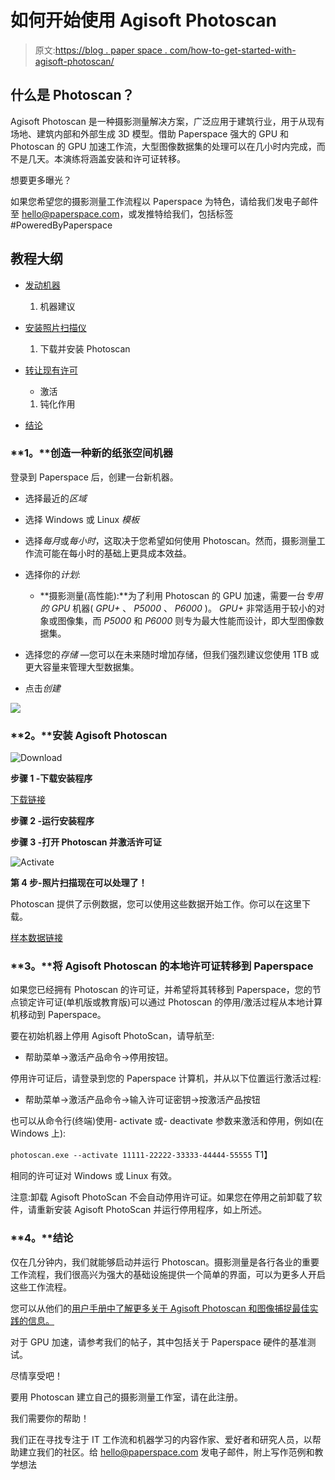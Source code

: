 # 如何开始使用 Agisoft Photoscan

> 原文:[https://blog . paper space . com/how-to-get-started-with-agisoft-photoscan/](https://blog.paperspace.com/how-to-get-started-with-agisoft-photoscan/)

## 什么是 Photoscan？

Agisoft Photoscan 是一种摄影测量解决方案，广泛应用于建筑行业，用于从现有场地、建筑内部和外部生成 3D 模型。借助 Paperspace 强大的 GPU 和 Photoscan 的 GPU 加速工作流，大型图像数据集的处理可以在几小时内完成，而不是几天。本演练将涵盖安装和许可证转移。

想要更多曝光？

如果您希望您的摄影测量工作流程以 Paperspace 为特色，请给我们发电子邮件至 hello@paperspace.com，或发推特给我们，包括标签#PoweredByPaperspace

## **教程大纲**

*   [发动机器](#launch)

    1.  机器建议
*   [安装照片扫描仪](#install)
    1.  下载并安装 Photoscan
*   [转让现有许可](#transfer)
    *   激活
    1.  钝化作用
*   [结论](#conclusion)

### **1。**创造一种新的纸张空间机器

登录到 Paperspace 后，创建一台新机器。

*   选择最近的*区域*

*   选择 Windows 或 Linux *模板*

*   选择*每月*或*每小时*，这取决于您希望如何使用 Photoscan。然而，摄影测量工作流可能在每小时的基础上更具成本效益。

*   选择你的*计划*:

    *   **摄影测量(高性能):**为了利用 Photoscan 的 GPU 加速，需要一台*专用的 GPU* 机器( *GPU+* 、 *P5000* 、 *P6000* )。 *GPU+* 非常适用于较小的对象或图像集，而 *P5000* 和 *P6000* 则专为最大性能而设计，即大型图像数据集。
*   选择您的*存储* —您可以在未来随时增加存储，但我们强烈建议您使用 1TB 或更大容量来管理大型数据集。

*   点击*创建*

![](../Images/cba185511daf620e96b0dfdcef961853.png)

### **2。**安装 Agisoft Photoscan

![Download](../Images/3f5a35aef24909cfe2245a469aaa4d3e.png)

**步骤 1 -下载安装程序**

[下载链接](http://www.agisoft.com/downloads/installer/)

**步骤 2 -运行安装程序**

**步骤 3 -打开 Photoscan 并激活许可证**

![Activate](../Images/b3d538f445da2e1aa8ec8ac96375e9a7.png)

**第 4 步-照片扫描现在可以处理了！**

Photoscan 提供了示例数据，您可以使用这些数据开始工作。你可以在这里下载。

[样本数据链接](http://www.agisoft.com/downloads/sample-data/)

### **3。**将 Agisoft Photoscan 的本地许可证转移到 Paperspace

如果您已经拥有 Photoscan 的许可证，并希望将其转移到 Paperspace，您的节点锁定许可证(单机版或教育版)可以通过 Photoscan 的停用/激活过程从本地计算机移动到 Paperspace。

要在初始机器上停用 Agisoft PhotoScan，请导航至:

*   帮助菜单->激活产品命令->停用按钮。

停用许可证后，请登录到您的 Paperspace 计算机，并从以下位置运行激活过程:

*   帮助菜单->激活产品命令->输入许可证密钥->按激活产品按钮

也可以从命令行(终端)使用- activate 或- deactivate 参数来激活和停用，例如(在 Windows 上):

`photoscan.exe --activate 11111-22222-33333-44444-55555`
T1】

相同的许可证对 Windows 或 Linux 有效。

注意:卸载 Agisoft PhotoScan 不会自动停用许可证。如果您在停用之前卸载了软件，请重新安装 Agisoft PhotoScan 并运行停用程序，如上所述。

### **4。**结论

仅在几分钟内，我们就能够启动并运行 Photoscan。摄影测量是各行各业的重要工作流程，我们很高兴为强大的基础设施提供一个简单的界面，可以为更多人开启这些工作流程。

您可以从他们的[用户手册中了解更多关于 Agisoft Photoscan 和图像捕捉最佳实践的信息。](http://www.agisoft.com/downloads/user-manuals/)

对于 GPU 加速，请参考我们的帖子，其中包括关于 Paperspace 硬件的基准测试。

尽情享受吧！

要用 Photoscan 建立自己的摄影测量工作室，请在此注册。

我们需要你的帮助！

我们正在寻找专注于 IT 工作流和机器学习的内容作家、爱好者和研究人员，以帮助建立我们的社区。给 hello@paperspace.com 发电子邮件，附上写作范例和教学想法